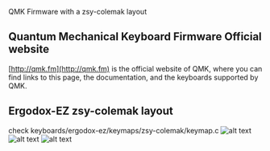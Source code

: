 QMK Firmware with a zsy-colemak layout

## Quantum Mechanical Keyboard Firmware Official website

[http://qmk.fm](http://qmk.fm) is the official website of QMK, where you can find links to this page, the documentation, and the keyboards supported by QMK.

## Ergodox-EZ zsy-colemak layout
check keyboards/ergodox-ez/keymaps/zsy-colemak/keymap.c
![alt text](http://zsy.fi/static/zsy-base.png)
![alt text](http://zsy.fi/static/zsy-movement.png)
![alt text](http://zsy.fi/static/zsy-numpad.png)

